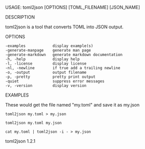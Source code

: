 
USAGE: toml2json [OPTIONS] [TOML_FILENAME] [JSON_NAME]

DESCRIPTION

toml2json is a tool that converts TOML into JSON output.

OPTIONS

    -examples            display example(s)
    -generate-manpage    generate man page
    -generate-markdown   generate markdown documentation
    -h, -help            display help
    -l, -license         display license
    -nl, -newline        if true add a trailing newline
    -o, -output          output filename
    -p, -pretty          pretty print output
    -quiet               suppress error messages
    -v, -version         display version


EXAMPLES

These would get the file named "my.toml" and save it as my.json

    toml2json my.toml > my.json

    toml2json my.toml my.json

	cat my.toml | toml2json -i - > my.json

toml2json 1.2.1
